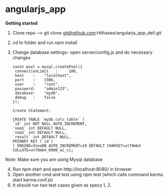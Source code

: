 # angularjs_app


<b>Getting started</b>


1) Clone repo -->  git clone git@github.com:Hithasee/angularjs_app_dell.git
2) cd to folder and run npm install
3) Change database settings- open server/config.js and do necessary changes

     ```
     const pool = mysql.createPool({
      connectionLimit   :     100,
      host    :    "localhost",
      port    :    3306,
      user    :    "root",
      password:    "admin123",
      database:    "mydb",
      debug   :    false
     });
     
     Create Statement:

    CREATE TABLE `mydb.calc_table` (
    `id` int NOT NULL AUTO_INCREMENT,
    `num1` int DEFAULT NULL,
    `num2` int DEFAULT NULL,
    `result` int DEFAULT NULL,
    PRIMARY KEY (`id`)
    ) ENGINE=InnoDB AUTO_INCREMENT=10 DEFAULT CHARSET=utf8mb4 COLLATE=utf8mb4_0900_ai_ci;
    ```

Note: Make sure you are using Mysql database

4) Run npm start and open http://localhost:8080/ in browser 
5) Open another cmd and test using npm test (which calls command karma start karma.conf.js)
6) It should run two test cases given as specs 1, 2.




